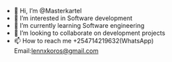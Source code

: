 - 👋 Hi, I’m @Masterkartel
- 👀 I’m interested in Software development 
- 🌱 I’m currently learning Software engineering
- 💞️ I’m looking to collaborate on development projects
- 📫 How to reach me +254714219632(WhatsApp) Email:lennxkoros@gmail.com 

<!---
Masterkartel/Masterkartel is a ✨ special ✨ repository because its `README.md` (this file) appears on your GitHub profile.
You can click the Preview link to take a look at your changes.
--->
